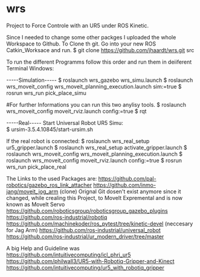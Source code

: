 # wrs
Project to Force Controle with an UR5 under ROS Kinetic.

Since I needed to change some other packges I uploaded the whole Workspace to Github.
To Clone th git. Go into your new ROS Catkin_Worksace and run.
$ git clone https://github.com/jhaardt/wrs.git src

To run the different Programms follow this order and run them in deiiferent Terminal Windows:

-----Simulation-----
$ roslaunch wrs_gazebo wrs_simu.launch
$ roslaunch wrs_moveit_config wrs_moveit_planning_execution.launch sim:=true
$ rosrun wrs_run pick_place_simu

#For further Informations you can run this two anylisy tools.
$ roslaunch wrs_moveit_config moveit_rviz.launch config:=true
$ rqt

-----Real-----
Start Universal Robot UR5 Simu:  
$ ursim-3.5.4.10845/start-ursim.sh 

If the real robot is connected:
$ roslaunch wrs_real_setup ur5_gripper.launch
$ roslaunch wrs_real_setup activate_gripper.launch
$ roslaunch wrs_moveit_config wrs_moveit_planning_execution.launch 
$ roslaunch wrs_moveit_config moveit_rviz.launch config:=true
$ rosrun wrs_run pick_place_real

The Links to the used Packages are:
https://github.com/pal-robotics/gazebo_ros_link_attacher
https://github.com/inmo-jang/moveit_jog_arm (clone) Orignal Git dosen't exist anymore since it changed, while crealing this Project, to MoveIt Expremental and is now known as MoveIt Servo
https://github.com/roboticsgroup/roboticsgroup_gazebo_plugins
https://github.com/ros-industrial/robotiq
https://github.com/machinekoder/ros_pytest/tree/kinetic-devel (neccesary for Jag Arm)
https://github.com/ros-industrial/universal_robot
https://github.com/ros-industrial/ur_modern_driver/tree/master

A big Help and Guideline was 
https://github.com/intuitivecomputing/icl_phri_ur5
https://github.com/philwall3/UR5-with-Robotiq-Gripper-and-Kinect
https://github.com/intuitivecomputing/ur5_with_robotiq_gripper

